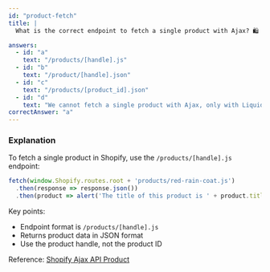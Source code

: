 ```yaml
---
id: "product-fetch"
title: |
  What is the correct endpoint to fetch a single product with Ajax? 🛍️

answers:
  - id: "a"
    text: "/products/[handle].js"
  - id: "b"
    text: "/product/[handle].json"
  - id: "c"
    text: "/products/[product_id].json"
  - id: "d"
    text: "We cannot fetch a single product with Ajax, only with Liquid"
correctAnswer: "a"
---
```


### Explanation

To fetch a single product in Shopify, use the `/products/[handle].js` endpoint:

```javascript
fetch(window.Shopify.routes.root + 'products/red-rain-coat.js')
  .then(response => response.json())
  .then(product => alert('The title of this product is ' + product.title));
```

Key points:
- Endpoint format is `/products/[handle].js`
- Returns product data in JSON format
- Use the product handle, not the product ID

Reference: [Shopify Ajax API Product](https://shopify.dev/api/ajax/reference/product) 